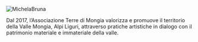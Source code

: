 
![MichelaBruna](/michelabruna.jpg)

Dal 2017, l’Associazione Terre di Mongia valorizza e promuove il territorio della Valle Mongia, Alpi Liguri, attraverso pratiche artistiche in dialogo con il patrimonio materiale e immateriale della valle. 

